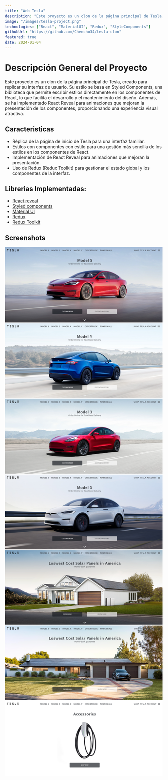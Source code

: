 ```yaml
---
title: "Web Tesla"
description: "Este proyecto es un clon de la página principal de Tesla, creado para replicar su interfaz de usuario. Su estilo se basa en Styled Components, una biblioteca que permite escribir estilos directamente en los componentes de React, lo que facilita el desarrollo y el mantenimiento del diseño. Además, se ha implementado React Reveal para animaciones que mejoran la presentación de los componentes, proporcionando una experiencia visual atractiva."
image: "/images/tesla-project.png"
technologies: ["React", "MaterialUI", "Redux", "StyleComponents"]
githubUrl: "https://github.com/Chencho34/tesla-clon"
featured: true
date: 2024-01-04
---
```


# Descripción General del Proyecto

Este proyecto es un clon de la página principal de Tesla, creado para replicar su interfaz de usuario. Su estilo se basa en Styled Components, una biblioteca que permite escribir estilos directamente en los componentes de React, lo que facilita el desarrollo y el mantenimiento del diseño. Además, se ha implementado React Reveal para animaciones que mejoran la presentación de los componentes, proporcionando una experiencia visual atractiva.

## Caracteristicas

* Réplica de la página de inicio de Tesla para una interfaz familiar.
* Estilos con componentes con estilo para una gestión más sencilla de los estilos en los componentes de React.
* Implementación de React Reveal para animaciones que mejoran la presentación.
* Uso de Redux (Redux Toolkit) para gestionar el estado global y los componentes de la interfaz.

## Librerias Implementadas:

* [React reveal](https://www.npmjs.com/package/react-reveal)
* [Styled components](https://styled-components.com/)
* [Material UI](https://mui.com/material-ui/getting-started/installation/)
* [Redux](https://redux.js.org/)
* [Redux Toolkit](https://redux-toolkit.js.org/)

## Screenshots

![tesla-clone](https://raw.githubusercontent.com/Chencho34/tesla-clon/main/public/screenshots/tesla-cap-01.png)
![tesla-clone](https://raw.githubusercontent.com/Chencho34/tesla-clon/main/public/screenshots/tesla-cap-02.png)
![tesla-clone](https://raw.githubusercontent.com/Chencho34/tesla-clon/main/public/screenshots/tesla-cap-03.png)
![tesla-clone](https://raw.githubusercontent.com/Chencho34/tesla-clon/main/public/screenshots/tesla-cap-04.png)
![tesla-clone](https://raw.githubusercontent.com/Chencho34/tesla-clon/main/public/screenshots/tesla-cap-05.png)
![tesla-clone](https://raw.githubusercontent.com/Chencho34/tesla-clon/main/public/screenshots/tesla-cap-06.png)
![tesla-clone](https://raw.githubusercontent.com/Chencho34/tesla-clon/main/public/screenshots/tesla-cap-07.png)


